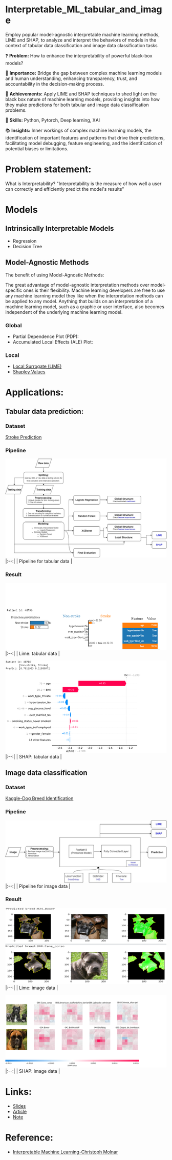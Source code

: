 # Interpretable_ML_tabular_and_image

Employ popular model-agnostic interpretable machine learning methods, LIME and SHAP, to analyze and interpret the behaviors of models in the context of tabular data classification and image data classification tasks

:question: **Problem:** How to enhance the interpretability of powerful black-box models?

:key: **Importance:** Bridge the gap between complex machine learning models and human understanding, enhancing transparency, trust, and accountability in the decision-making process.

🎉 **Achievements:** Apply LIME and SHAP techniques to shed light on the black box nature of machine learning models, providing insights into how they make predictions for both tabular and image data classification problems.

💪 **Skills:** Python, Pytorch, Deep learning, XAI

:books: **Insights:** Inner workings of complex machine learning models, the identification of important features and patterns that drive their predictions, facilitating model debugging, feature engineering, and the identification of potential biases or limitations.

# Problem statement:
What is Interpretability? "Interpretability is the measure of how well a user can correctly and efficiently predict the model's results"

# Models 
## Intrinsically Interpretable Models
* Regression
* Decision Tree

## Model-Agnostic Methods

The benefit of using Model-Agnostic Methods:

The great advantage of model-agnostic interpretation methods over model-specific ones is their flexibility. Machine learning developers are free to use any machine learning model they like when the interpretation methods can be applied to any model. Anything that builds on an interpretation of a machine learning model, such as a graphic or user interface, also becomes independent of the underlying machine learning model.

### Global

* Partial Dependence Plot (PDP):
* Accumulated Local Effects (ALE) Plot:

### Local
* [Local Surrogate (LIME)](https://github.com/marcotcr/lime)
* [Shapley Values](https://github.com/slundberg/shap)

# Applications:

## Tabular data prediction:

### Dataset
[Stroke Prediction](https://www.kaggle.com/datasets/fedesoriano/stroke-prediction-dataset)

### Pipeline

![tabular_pipeline](/img/cs_573_GRAPH-Data_pipeline.jpg)
|:--:| 
| Pipeline for tabular data |

### Result

![Lime_tabular](/img/lime_48796.png)
|:--:| 
| Lime: tabular data |

![SHAP_tabular](/img/shap_48796.png)
|:--:| 
| SHAP: tabular data |


## Image data classification

### Dataset
[Kaggle-Dog Breed Identification](https://www.kaggle.com/competitions/dog-breed-identification/data)

### Pipeline
![img_pipeline](/img/cs_573_GRAPH-Page-5.jpg)
|:--:| 
| Pipeline for image data |

### Result
![Lime_tabular](/img/lime_img.png)
|:--:| 
| Lime: image data |

![SHAP_tabular](/img/shap_img.png)
|:--:| 
| SHAP: image data |

# Links:
* [Slides](https://docs.google.com/presentation/d/1RywAZKnVACfEmtSENQAHf3tkPlEYDq6TLxLe4nfo-Sw/edit?usp=sharing)
* [Article](https://www.overleaf.com/read/kcdmtckrxrbp)
* [Note](https://docs.google.com/document/d/1GlCb5lqmUZLP6WN2IO16M0KV0wyLoc4n9E6AGacxIbI/edit?usp=sharing)

# Reference:
* [Interpretable Machine Learning-Christoph Molnar](https://christophm.github.io/interpretable-ml-book/)


